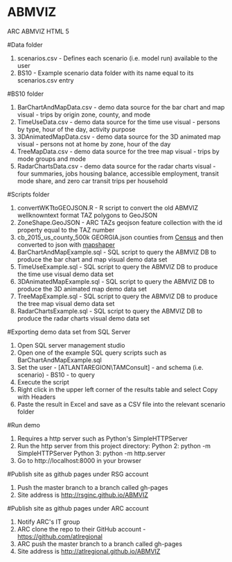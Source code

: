 # ABMVIZ
ARC ABMVIZ HTML 5

#Data folder
1. scenarios.csv - Defines each scenario (i.e. model run) available to the user
2. BS10 - Example scenario data folder with its name equal to its scenarios.csv entry

#BS10 folder
1. BarChartAndMapData.csv - demo data source for the bar chart and map visual - trips by origin zone, county, and mode
2. TimeUseData.csv - demo data source for the time use visual - persons by type, hour of the day, activity purpose
3. 3DAnimatedMapData.csv - demo data source for the 3D animated map visual - persons not at home by zone, hour of the day
4. TreeMapData.csv - demo data source for the tree map visual - trips by mode groups and mode
5. RadarChartsData.csv - demo data source for the radar charts visual - four summaries, jobs housing balance, accessible employment, transit mode share, and zero car transit trips per household

#Scripts folder
1. convertWKTtoGEOJSON.R - R script to convert the old ABMVIZ wellknowntext format TAZ polygons to GeoJSON
2. ZoneShape.GeoJSON - ARC TAZs geojson feature collection with the id property equal to the TAZ number
3. cb_2015_us_county_500k GEORGIA.json counties from [Census](https://www.census.gov/geo/maps-data/data/cbf/cbf_counties.html) and then converted to json with [mapshaper](http://www.mapshaper.org)
4. BarChartAndMapExample.sql - SQL script to query the ABMVIZ DB to produce the bar chart and map visual demo data set
5. TimeUseExample.sql - SQL script to query the ABMVIZ DB to produce the time use visual demo data set
6. 3DAnimatedMapExample.sql - SQL script to query the ABMVIZ DB to produce the 3D animated map demo data set
7. TreeMapExample.sql - SQL script to query the ABMVIZ DB to produce the tree map visual demo data set
8. RadarChartsExample.sql - SQL script to query the ABMVIZ DB to produce the radar charts visual demo data set

#Exporting demo data set from SQL Server
1. Open SQL server management studio
2. Open one of the example SQL query scripts such as BarChartAndMapExample.sql
3. Set the user - [ATLANTAREGION\TAMConsult] - and schema (i.e. scenario) - BS10 - to query
4. Execute the script
5. Right click in the upper left corner of the results table and select Copy with Headers
6. Paste the result in Excel and save as a CSV file into the relevant scenario folder

#Run demo
1. Requires a http server such as Python's SimpleHTTPServer
2. Run the http server from this project directory: 
  Python 2: python -m SimpleHTTPServer
  Python 3: python -m http.server
3. Go to http://localhost:8000 in your browser 

#Publish site as github pages under RSG account
1. Push the master branch to a branch called gh-pages
2. Site address is http://rsginc.github.io/ABMVIZ

#Publish site as github pages under ARC account
1. Notify ARC's IT group 
2. ARC clone the repo to their GitHub account - https://github.com/atlregional
3. ARC push the master branch to a branch called gh-pages
2. Site address is http://atlregional.github.io/ABMVIZ
